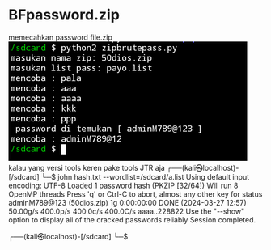 # BFpassword.zip
memecahkan password file.zip
<img src="Screenshot_2024_0326_234154.png"/>
kalau yang versi tools keren pake tools JTR aja
┌──(kali㉿localhost)-[/sdcard]
└─$ john hash.txt --wordlist=/sdcard/a.list
Using default input encoding: UTF-8
Loaded 1 password hash (PKZIP [32/64])
Will run 8 OpenMP threads
Press 'q' or Ctrl-C to abort, almost any other key for status
adminM789@123    (50dios.zip)
1g 0:00:00:00 DONE (2024-03-27 12:57) 50.00g/s 400.0p/s 400.0c/s 400.0C/s aaaa..228822
Use the "--show" option to display all of the cracked passwords reliably
Session completed.

┌──(kali㉿localhost)-[/sdcard]
└─$
